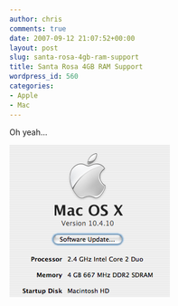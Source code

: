 ```yaml
---
author: chris
comments: true
date: 2007-09-12 21:07:52+00:00
layout: post
slug: santa-rosa-4gb-ram-support
title: Santa Rosa 4GB RAM Support
wordpress_id: 560
categories:
- Apple
- Mac
---
```


Oh yeah...

![picture-1.png](/images/uploads/2007/09/picture-1.png)
